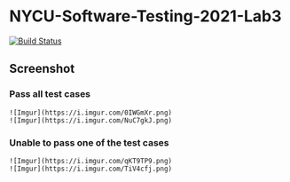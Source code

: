 # NYCU-Software-Testing-2021-Lab3
[![Build Status](https://travis-ci.com/leonlu1151/509557008.svg?branch=main)](https://travis-ci.com/leonlu1151/509557008)

## Screenshot

### Pass all test cases

    ![Imgur](https://i.imgur.com/0IWGmXr.png)
    ![Imgur](https://i.imgur.com/NuC7gkJ.png)

### Unable to pass one of the test cases

    ![Imgur](https://i.imgur.com/qKT9TP9.png)
    ![Imgur](https://i.imgur.com/TiV4cfj.png)
